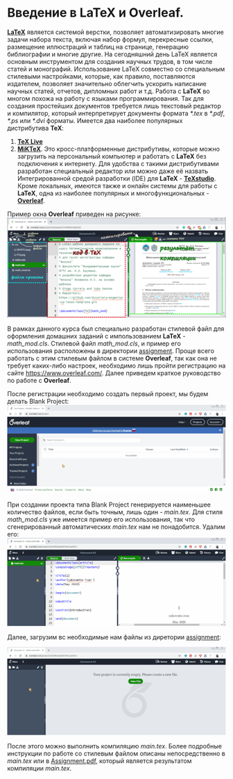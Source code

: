 # Введение в LaTeX и Overleaf. 

[**LaTeX**](https://www.latex-project.org/) является системой верстки, позволяет автоматизировать многие задачи набора текста, включая набор формул, перекресные ссылки, размещение иллюстраций и таблиц на странице, генерацию библиографии и многие другие. На сегодняшний день LaTeX является основным инструментом для создания научных трудов, в том числе статей и монографий. Использование LaTeX совместно со специальным стилевыми настройками, которые, как правило, поставляются издателем, позволяет значительно облегчить ускорить написание научных статей, отчетов, дипломных работ и т.д. Работа с **LaTeX** во многом похожа на работу с языками программирования. Так для создания простейших документов требуется лишь текстовый редактор и компилятор, который интерпретирует документы формата *\*.tex* в *\*.pdf*, *\*.ps* или *\*.dvi* форматы. Имеется два наиболее популярных дистрибутива **TeX**:  
1. [**TeX Live**](https://www.tug.org/texlive/) 
2. [**MiKTeX**](https://miktex.org/). 
Это кросс-платформенные дистрибутивы, которые можно загрузить на персональный компьютер и работать с **LaTeX** без подключения к интернету. Для удобства с такими дистрибутивами разработан специальный редактор или можно даже её назвать Интегрированной средой разработки (IDE) для **LaTeX** - [**TeXstudio**](https://www.texstudio.org/). 
Кроме локальных, имеются также и онлайн системы для работы с **LaTeX**, одна из наиболее популярных и многофункциональных - [**Overleaf**](https://www.overleaf.com/). 

Пример окна **Overleaf** приведен на рисунке:
![](https://github.com/yakovenko-ivan/Mat_Model_for_Tech_Phys/blob/master/files/prepare/Overleaf.jpg "Пример экрана Overleaf")

В рамках данного курса был специально разработан стилевой файл для оформления домашних заданий с импользованием **LaTeX** - *math_mod.cls*. Стилевой файл *math_mod.cls*, и пример его использования расположены в директории [assignment](https://github.com/yakovenko-ivan/Mat_Model_for_Tech_Phys/blob/master/files/assignment). Проще всего работать с этим стилевым файлом в системе **Overleaf**, так как она не требует каких-либо настроек, необходимо лишь пройти регистрацию на сайте https://www.overleaf.com/. Далее приведем краткое руководство по работе с **Overleaf**. 

После регистрации необходимо создать первый проект, мы будем делать Blank Project:
![](https://github.com/yakovenko-ivan/Mat_Model_for_Tech_Phys/blob/master/files/prepare/overleaf_create.gif?raw=true)

При создании проекта типа Blank Project генерируется наименьшее количество файлов, если быть точным, лишь один - *main.tex*. Для стиля *math_mod.cls* уже имеется пример его использования, так что сгенерированный автоматических *main.tex* нам не понадобится. Удалим его:
![](https://github.com/yakovenko-ivan/Mat_Model_for_Tech_Phys/blob/master/files/prepare/overleaf_delete.gif?raw=true)

Далее, загрузим вс необходимые нам файлы из диретории [assignment](https://github.com/yakovenko-ivan/Mat_Model_for_Tech_Phys/blob/master/files/assignment):

![](https://github.com/yakovenko-ivan/Mat_Model_for_Tech_Phys/blob/master/files/prepare/overleaf_add.gif?raw=true)

После этого можно выполнить компиляцию *main.tex*. Более подробные инструкции по работе со стилевым файлом описаны непосредственно в *main.tex* или в [Assignment.pdf](https://github.com/yakovenko-ivan/Mat_Model_for_Tech_Phys/blob/master/files/assignment/Assignment.pdf), который является результатом компиляции *main.tex*. 

